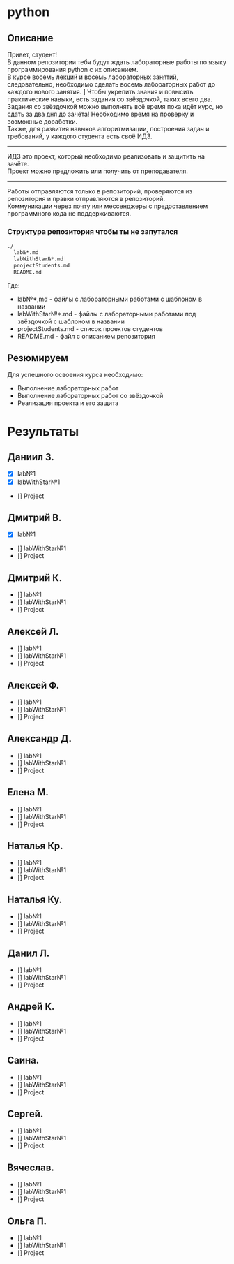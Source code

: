 # python


## Описание
Привет, студент!\
В данном репозитории тебя будут ждать лабораторные работы по языку программирования python с их описанием. \
В курсе восемь лекций и восемь лабораторных занятий, следовательно, необходимо сделать восемь лабораторных работ до каждого нового занятия. ]
Чтобы укрепить знания и повысить практические навыки, есть задания со звёздочкой, таких всего два. \
Задания со звёздочкой можно выполнять всё время пока идёт курс, но сдать за два дня до зачёта! Необходимо время на проверку и возможные доработки. \
Также, для развития навыков алгоритмизации, построения задач и требований, у каждого студента есть своё ИДЗ.

***
ИДЗ это проект, который необходимо реализовать и защитить на зачёте. \
Проект можно предложить или получить от преподавателя.

***
Работы отправляются только в репозиторий, проверяются из репозитория и правки отправляются в репозиторий. \
Коммуникации через почту или мессенджеры с предоставлением программного кода не поддерживаются.

### Структура репозитория чтобы ты не запутался
```bash
./
  lab№*.md
  labWithStar№*.md
  projectStudents.md
  README.md
```
Где:

* lab№\*,md - файлы с лабораторными работами с шаблоном в названии
* labWithStar№\*.md - файлы с лабораторными работами под звёздочкой с шаблоном в названии
* projectStudents.md - список проектов студентов
* README.md - файл с описанием репозитория


## Резюмируем
Для успешного освоения курса необходимо:

* Выполнение лабораторных работ
* Выполнение лабораторных работ со звёздочкой
* Реализация проекта и его защита


# Результаты
## Даниил З.
- [x] lab№1
- [x] labWithStar№1
- [] Project

## Дмитрий В.
- [x] lab№1
- [] labWithStar№1
- [] Project


## Дмитрий К.
- [] lab№1
- [] labWithStar№1
- [] Project


## Алексей Л.
- [] lab№1
- [] labWithStar№1
- [] Project


## Алексей Ф.
- [] lab№1
- [] labWithStar№1
- [] Project


## Александр Д.
- [] lab№1
- [] labWithStar№1
- [] Project


## Елена М.
- [] lab№1
- [] labWithStar№1
- [] Project


## Наталья Кр.
- [] lab№1
- [] labWithStar№1
- [] Project


## Наталья Ку.
- [] lab№1
- [] labWithStar№1
- [] Project


## Данил Л.
- [] lab№1
- [] labWithStar№1
- [] Project


## Андрей К.
- [] lab№1
- [] labWithStar№1
- [] Project


## Саина.
- [] lab№1
- [] labWithStar№1
- [] Project


## Сергей.
- [] lab№1
- [] labWithStar№1
- [] Project


## Вячеслав.
- [] lab№1
- [] labWithStar№1
- [] Project


## Ольга П.
- [] lab№1
- [] labWithStar№1
- [] Project



